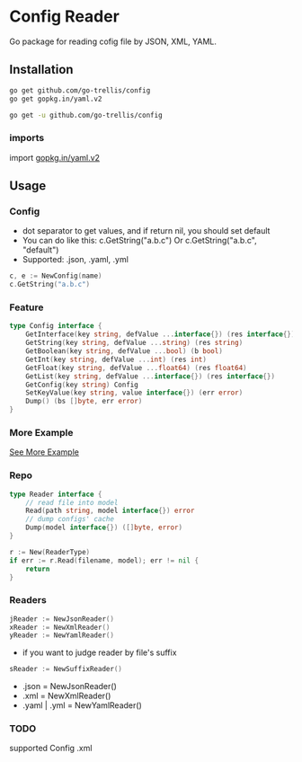# Config Reader

Go package for reading cofig file by JSON, XML, YAML.

## Installation

```bash
go get github.com/go-trellis/config
go get gopkg.in/yaml.v2
```

```bash
go get -u github.com/go-trellis/config
```

### imports

import [gopkg.in/yaml.v2](https://github.com/go-yaml/yaml)

## Usage

### Config

* dot separator to get values, and if return nil, you should set default
* You can do like this: c.GetString("a.b.c") Or c.GetString("a.b.c", "default")
* Supported: .json, .yaml, .yml

```go
c, e := NewConfig(name)
c.GetString("a.b.c")
```

### Feature

```go
type Config interface {
	GetInterface(key string, defValue ...interface{}) (res interface{})
	GetString(key string, defValue ...string) (res string)
	GetBoolean(key string, defValue ...bool) (b bool)
	GetInt(key string, defValue ...int) (res int)
	GetFloat(key string, defValue ...float64) (res float64)
	GetList(key string, defValue ...interface{}) (res interface{})
	GetConfig(key string) Config
	SetKeyValue(key string, value interface{}) (err error)
	Dump() (bs []byte, err error)
}
```

### More Example

[See More Example](example/suffix.go)


### Repo

```go
type Reader interface {
	// read file into model
	Read(path string, model interface{}) error
	// dump configs' cache
	Dump(model interface{}) ([]byte, error)
}
```

```go
r := New(ReaderType)
if err := r.Read(filename, model); err != nil {
	return
}
```

### Readers

```go
jReader := NewJsonReader()
xReader := NewXmlReader()
yReader := NewYamlReader()
```

* if you want to judge reader by file's suffix

```go
sReader := NewSuffixReader()
```

* .json = NewJsonReader()
* .xml = NewXmlReader()
* .yaml | .yml = NewYamlReader()

### TODO

supported Config .xml
